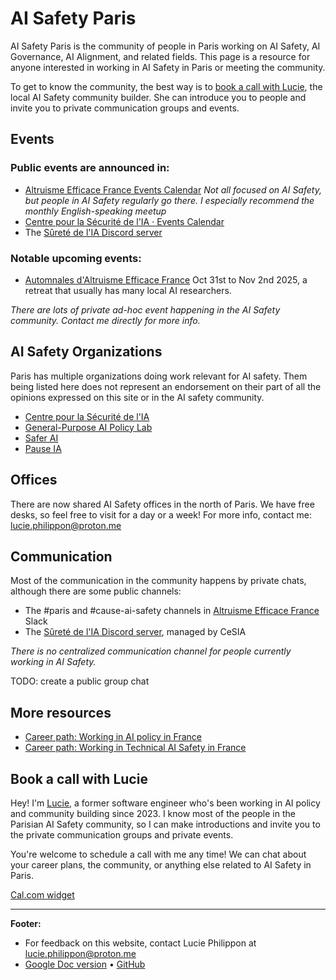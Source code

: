 # AI Safety Paris

AI Safety Paris is the community of people in Paris working on AI Safety, AI Governance, AI Alignment, and related fields. This page is a resource for anyone interested in working in AI Safety in Paris or meeting the community.

To get to know the community, the best way is to [book a call with Lucie](#book-call), the local AI Safety community builder. She can introduce you to people and invite you to private communication groups and events.

## Events

### Public events are announced in:

- [Altruisme Efficace France Events Calendar](https://lu.ma/altruismeefficacefrance)
  *Not all focused on AI Safety, but people in AI Safety regularly go there. I especially recommend the monthly English-speaking meetup*
- [Centre pour la Sécurité de l'IA · Events Calendar](https://lu.ma/CeSIA)
- The [Sûreté de l'IA Discord server](https://discord.gg/KjZHTyGWjQ)

### Notable upcoming events:

- [Automnales d'Altruisme Efficace France](https://luma.com/05qscjh1) Oct 31st to Nov 2nd 2025, a retreat that usually has many local AI researchers.

*There are lots of private ad-hoc event happening in the AI Safety community. Contact me directly for more info.*

## AI Safety Organizations

Paris has multiple organizations doing work relevant for AI safety. Them being listed here does not represent an endorsement on their part of all the opinions expressed on this site or in the AI safety community.

- [Centre pour la Sécurité de l'IA](https://www.securite-ia.fr/en)
- [General-Purpose AI Policy Lab](https://gpai-policy-lab.org/)
- [Safer AI](https://www.safer-ai.org/)
- [Pause IA](https://pauseia.fr/)

## Offices

There are now shared AI Safety offices in the north of Paris. We have free desks, so feel free to visit for a day or a week! For more info, contact me: [lucie.philippon@proton.me](mailto:lucie.philippon@proton.me)

## Communication

Most of the communication in the community happens by private chats, although there are some public channels:

- The #paris and #cause-ai-safety channels in [Altruisme Efficace France](https://www.altruismeefficacefrance.org/) Slack
- The [Sûreté de l'IA Discord server](https://discord.gg/KjZHTyGWjQ), managed by CeSIA

*There is no centralized communication channel for people currently working in AI Safety.*

TODO: create a public group chat


## More resources

- [Career path: Working in AI policy in France](https://docs.google.com/document/d/1qGnp1tc9ilRQeVHub_9VRvpUOCEJ26_VZsQRg9FDGRw/edit?tab=t.0#heading=h.3rbqh72h091y)
- [Career path: Working in Technical AI Safety in France](https://docs.google.com/document/d/1VP26Zlp5tVpx0RYWPQdG0mCaMYRUF4p-ZFgt_FA9ows/edit?tab=t.0#heading=h.tg542uvqyvn2)

## Book a call with Lucie

Hey! I'm [Lucie](https://www.linkedin.com/in/lucie-lt-philippon/), a former software engineer who's been working in AI policy and community building since 2023. I know most of the people in the Parisian AI Safety community, so I can make introductions and invite you to the private communication groups and private events.

You're welcome to schedule a call with me any time! We can chat about your career plans, the community, or anything else related to AI Safety in Paris.

[Cal.com widget](https://cal.com/lucie-philippon/intro-paris-ai-safety)

---

**Footer:**
- For feedback on this website, contact Lucie Philippon at lucie.philippon@proton.me
- [Google Doc version](https://docs.google.com/document/d/1pudXgEO4gQ_OvGl_8luk3sR2nS0VEclmfSpUDKXYUIE/edit?tab=t.0) • [GitHub](https://github.com/Aelerinya/aisafety.paris)
